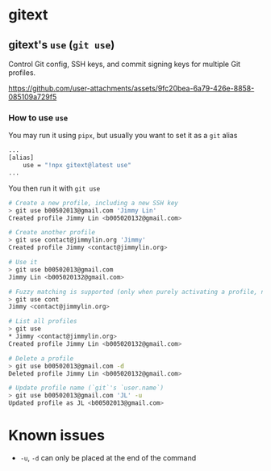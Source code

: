 # gitext

## gitext's `use` (`git use`)

Control Git config, SSH keys, and commit signing keys for multiple Git profiles.

https://github.com/user-attachments/assets/9fc20bea-6a79-426e-8858-085109a729f5

### How to use `use`

You may run it using `pipx`, but usually you want to set it as a `git` alias

```sh
...
[alias]
	use = "!npx gitext@latest use"
...
```

You then run it with `git use`

```sh
# Create a new profile, including a new SSH key
> git use b00502013@gmail.com 'Jimmy Lin'
Created profile Jimmy Lin <b005020132@gmail.com>

# Create another profile
> git use contact@jimmylin.org 'Jimmy'
Created profile Jimmy <contact@jimmylin.org>

# Use it
> git use b00502013@gmail.com
Jimmy Lin <b005020132@gmail.com>

# Fuzzy matching is supported (only when purely activating a profile, not deleting or updating)
> git use cont
Jimmy <contact@jimmylin.org>

# List all profiles
> git use
* Jimmy <contact@jimmylin.org>
Created profile Jimmy Lin <b005020132@gmail.com>

# Delete a profile
> git use b00502013@gmail.com -d
Deleted profile Jimmy Lin <b005020132@gmail.com>

# Update profile name (`git`'s `user.name`)
> git use b00502013@gmail.com 'JL' -u
Updated profile as JL <b00502013@gmail.com>
```

# Known issues

- `-u`, `-d` can only be placed at the end of the command
